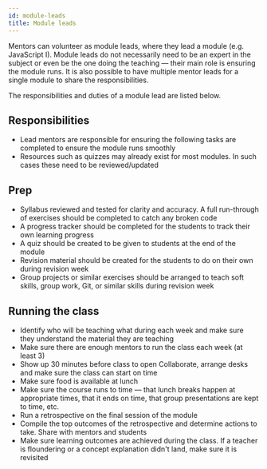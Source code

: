 ```yaml
---
id: module-leads
title: Module leads
---
```


Mentors can volunteer as module leads, where they lead a module (e.g. JavaScript I).
Module leads do not necessarily need to be an expert in the subject or even be the one doing the teaching — their main role is ensuring the module runs.
It is also possible to have multiple mentor leads for a single module to share the responsibilities.

The responsibilities and duties of a module lead are listed below.

## Responsibilities

- Lead mentors are responsible for ensuring the following tasks are completed to ensure the module runs smoothly
- Resources such as quizzes may already exist for most modules. In such cases these need to be reviewed/updated

## Prep

- Syllabus reviewed and tested for clarity and accuracy. A full run-through of exercises should be completed to catch any broken code
- A progress tracker should be completed for the students to track their own learning progress
- A quiz should be created to be given to students at the end of the module
- Revision material should be created for the students to do on their own during revision week
- Group projects or similar exercises should be arranged to teach soft skills, group work, Git, or similar skills during revision week

## Running the class

- Identify who will be teaching what during each week and make sure they understand the material they are teaching
- Make sure there are enough mentors to run the class each week (at least 3)
- Show up 30 minutes before class to open Collaborate, arrange desks and make sure the class can start on time
- Make sure food is available at lunch
- Make sure the course runs to time — that lunch breaks happen at appropriate times, that it ends on time, that group presentations are kept to time, etc.
- Run a retrospective on the final session of the module
- Compile the top outcomes of the retrospective and determine actions to take. Share with mentors and students
- Make sure learning outcomes are achieved during the class. If a teacher is floundering or a concept explanation didn't land, make sure it is revisited
